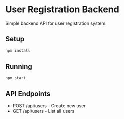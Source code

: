 # User Registration Backend

Simple backend API for user registration system.

## Setup

```bash
npm install
```

## Running

```bash
npm start
```

## API Endpoints

- POST /api/users - Create new user
- GET /api/users - List all users

